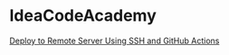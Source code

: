 # IdeaCodeAcademy

[Deploy to Remote Server Using SSH and GitHub Actions](https://ideacodeacademy.github.io/Deploy-to-Remote-Server-Using-SSH-and-GitHub-Actions/)
